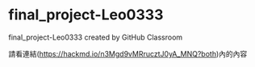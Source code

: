 # final_project-Leo0333
final_project-Leo0333 created by GitHub Classroom

請看連結(https://hackmd.io/n3Mgd9vMRrucztJ0yA_MNQ?both)內的內容
